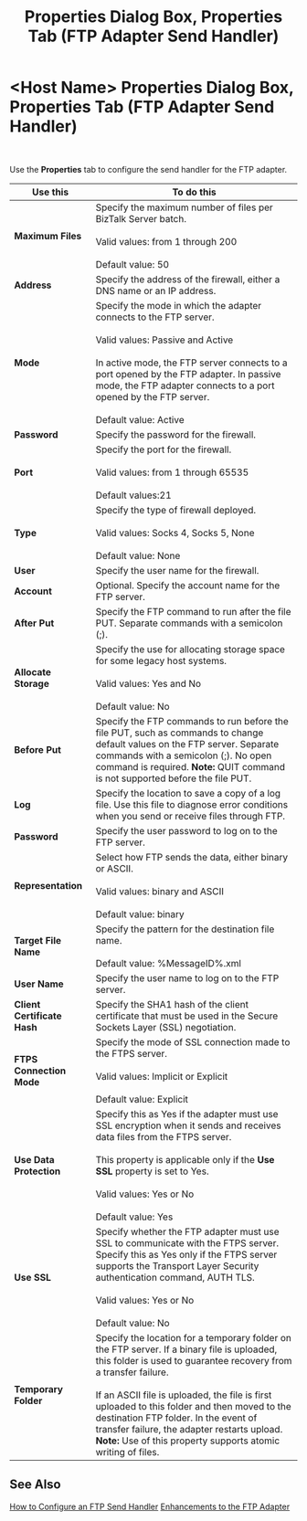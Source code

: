 ﻿---
title: <Host Name> Properties Dialog Box, Properties Tab (FTP Adapter Send Handler)
TOCTitle: <Host Name> Properties Dialog Box, Properties Tab (FTP Adapter Send Handler)
ms:assetid: c289993c-3bb8-4755-b4d7-5504c5e10a7c
ms:mtpsurl: https://msdn.microsoft.com/en-us/library/Aa547840(v=BTS.80)
ms:contentKeyID: 51530967
ms.date: 08/30/2017
mtps_version: v=BTS.80
f1_keywords:
- bts10.adaptors.ftp.handler.send.props
---

# \<Host Name\> Properties Dialog Box, Properties Tab (FTP Adapter Send Handler)

 

Use the **Properties** tab to configure the send handler for the FTP adapter.

<table>
<thead>
<tr class="header">
<th><strong>Use this</strong></th>
<th><strong>To do this</strong></th>
</tr>
</thead>
<tbody>
<tr class="odd">
<td><strong>Maximum Files</strong></td>
<td>Specify the maximum number of files per BizTalk Server batch.<br />
<br />
Valid values: from 1 through 200<br />
<br />
Default value: 50</td>
</tr>
<tr class="even">
<td><strong>Address</strong></td>
<td>Specify the address of the firewall, either a DNS name or an IP address.</td>
</tr>
<tr class="odd">
<td><strong>Mode</strong></td>
<td>Specify the mode in which the adapter connects to the FTP server.<br />
<br />
Valid values: Passive and Active<br />
<br />
In active mode, the FTP server connects to a port opened by the FTP adapter. In passive mode, the FTP adapter connects to a port opened by the FTP server.<br />
<br />
Default value: Active</td>
</tr>
<tr class="even">
<td><strong>Password</strong></td>
<td>Specify the password for the firewall.</td>
</tr>
<tr class="odd">
<td><strong>Port</strong></td>
<td>Specify the port for the firewall.<br />
<br />
Valid values: from 1 through 65535<br />
<br />
Default values:21</td>
</tr>
<tr class="even">
<td><strong>Type</strong></td>
<td>Specify the type of firewall deployed.<br />
<br />
Valid values: Socks 4, Socks 5, None<br />
<br />
Default value: None</td>
</tr>
<tr class="odd">
<td><strong>User</strong></td>
<td>Specify the user name for the firewall.</td>
</tr>
<tr class="even">
<td><strong>Account</strong></td>
<td>Optional. Specify the account name for the FTP server.</td>
</tr>
<tr class="odd">
<td><strong>After Put</strong></td>
<td>Specify the FTP command to run after the file PUT. Separate commands with a semicolon (;).</td>
</tr>
<tr class="even">
<td><strong>Allocate Storage</strong></td>
<td>Specify the use for allocating storage space for some legacy host systems.<br />
<br />
Valid values: Yes and No<br />
<br />
Default value: No</td>
</tr>
<tr class="odd">
<td><strong>Before Put</strong></td>
<td>Specify the FTP commands to run before the file PUT, such as commands to change default values on the FTP server. Separate commands with a semicolon (;). No open command is required. <strong>Note:</strong> QUIT command is not supported before the file PUT.</td>
</tr>
<tr class="even">
<td><strong>Log</strong></td>
<td>Specify the location to save a copy of a log file. Use this file to diagnose error conditions when you send or receive files through FTP.</td>
</tr>
<tr class="odd">
<td><strong>Password</strong></td>
<td>Specify the user password to log on to the FTP server.</td>
</tr>
<tr class="even">
<td><strong>Representation</strong></td>
<td>Select how FTP sends the data, either binary or ASCII.<br />
<br />
Valid values: binary and ASCII<br />
<br />
Default value: binary</td>
</tr>
<tr class="odd">
<td><strong>Target File Name</strong></td>
<td>Specify the pattern for the destination file name.<br />
<br />
Default value: %MessageID%.xml</td>
</tr>
<tr class="even">
<td><strong>User Name</strong></td>
<td>Specify the user name to log on to the FTP server.</td>
</tr>
<tr class="odd">
<td><strong>Client Certificate Hash</strong></td>
<td>Specify the SHA1 hash of the client certificate that must be used in the Secure Sockets Layer (SSL) negotiation.</td>
</tr>
<tr class="even">
<td><strong>FTPS Connection Mode</strong></td>
<td>Specify the mode of SSL connection made to the FTPS server.<br />
<br />
Valid values: Implicit or Explicit<br />
<br />
Default value: Explicit</td>
</tr>
<tr class="odd">
<td><strong>Use Data Protection</strong></td>
<td>Specify this as Yes if the adapter must use SSL encryption when it sends and receives data files from the FTPS server.<br />
<br />
This property is applicable only if the <strong>Use SSL</strong> property is set to Yes.<br />
<br />
Valid values: Yes or No<br />
<br />
Default value: Yes</td>
</tr>
<tr class="even">
<td><strong>Use SSL</strong></td>
<td>Specify whether the FTP adapter must use SSL to communicate with the FTPS server. Specify this as Yes only if the FTPS server supports the Transport Layer Security authentication command, AUTH TLS.<br />
<br />
Valid values: Yes or No<br />
<br />
Default value: No</td>
</tr>
<tr class="odd">
<td><strong>Temporary Folder</strong></td>
<td>Specify the location for a temporary folder on the FTP server. If a binary file is uploaded, this folder is used to guarantee recovery from a transfer failure.<br />
<br />
If an ASCII file is uploaded, the file is first uploaded to this folder and then moved to the destination FTP folder. In the event of transfer failure, the adapter restarts upload. <strong>Note:</strong> Use of this property supports atomic writing of files.</td>
</tr>
</tbody>
</table>


## See Also

[How to Configure an FTP Send Handler](https://msdn.microsoft.com/library/aa561311\(v=bts.80\))  
[Enhancements to the FTP Adapter](https://msdn.microsoft.com/library/ff629768\(v=bts.80\))

